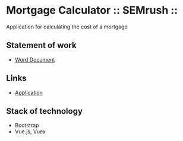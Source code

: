 # Mortgage Calculator :: SEMrush ::

Application for calculating the cost of a mortgage

## Statement of work
- [Word Document](https://github.com/BobrikovAleksey/TestTasks/blob/master/MortgageCalculator_SEMrush/SEMrush.%20Test.%20Frontend%20Intern.docx?raw=true)

## Links
- [Application](https://bobrikovaleksey.github.io/TestTasks/MortgageCalculator_SEMrush/)

## Stack of technology
- Bootstrap
- Vue.js, Vuex
